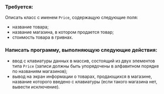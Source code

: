 ### Требуется: 
Описать класс с именем `Price`, содержащую следующие поля:
* название товара;
* название магазина, в котором продается товар;
* стоимость товара в гривнах.
### Написать программу, выполняющую следующие действия:
* ввод с клавиатуры данных в массив, состоящий из двух элементов типа `Price` (записи должны быть упорядочены в алфавитном порядке по названиям магазинов);
* вывод на экран информации о товарах, продающихся в магазине, название которого введено с клавиатуры (если такого магазина нет, вывести исключение).